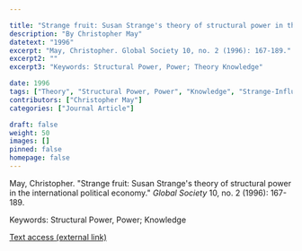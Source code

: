 ```yaml
---

title: "Strange fruit: Susan Strange's theory of structural power in the international political economy"
description: "By Christopher May"
datetext: "1996"
excerpt: "May, Christopher. Global Society 10, no. 2 (1996): 167-189."
excerpt2: ""
excerpt3: "Keywords: Structural Power, Power; Theory Knowledge"

date: 1996
tags: ["Theory", "Structural Power, Power", "Knowledge", "Strange-Influenced Works", "1990's"]
contributors: ["Christopher May"]
categories: ["Journal Article"]

draft: false
weight: 50
images: []
pinned: false
homepage: false
---
```


May, Christopher. "Strange fruit: Susan Strange's theory of structural power in the international political economy." *Global Society* 10, no. 2 (1996): 167-189.

Keywords: Structural Power, Power; Knowledge

[Text access (external link)](https://doi.org/10.1080/13600829608443105)
